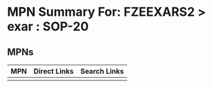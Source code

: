 



# MPN Summary For: FZEEXARS2 > exar : SOP-20

## MPNs
  

|MPN|Direct Links|Search Links|
| :--- | :--- | :--- |
||||
